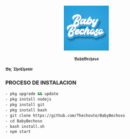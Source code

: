 <p align="center">
<img src="./media/imagenes/Baby-Bechoso.png" width="140" height="140"/>
</p>
<p align="center">
𝕭𝖆𝖇𝖞𝕭𝖊𝖈𝖍𝖔𝖘𝖔
  
𝕭𝖞;
𝕿𝖍𝖊𝕮𝖍𝖔𝖚𝖙𝖊
</p>


### PROCESO DE INSTALACION
```bash
- pkg upgrade && update
- pkg install nodejs
- pkg install git
- pkg install bash
- git clone https://github.com/Thechoute/BabyBechoso
- cd BabyBechoso
- bash install.sh
- npm start
```

